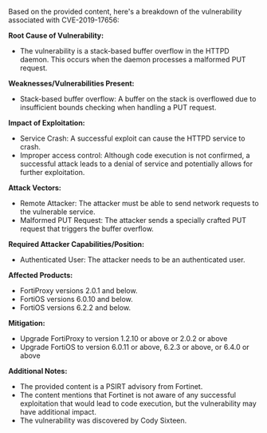 Based on the provided content, here's a breakdown of the vulnerability associated with CVE-2019-17656:

**Root Cause of Vulnerability:**
- The vulnerability is a stack-based buffer overflow in the HTTPD daemon. This occurs when the daemon processes a malformed PUT request.

**Weaknesses/Vulnerabilities Present:**
- Stack-based buffer overflow: A buffer on the stack is overflowed due to insufficient bounds checking when handling a PUT request.

**Impact of Exploitation:**
- Service Crash: A successful exploit can cause the HTTPD service to crash.
- Improper access control: Although code execution is not confirmed, a successful attack leads to a denial of service and potentially allows for further exploitation.

**Attack Vectors:**
- Remote Attacker: The attacker must be able to send network requests to the vulnerable service.
- Malformed PUT Request: The attacker sends a specially crafted PUT request that triggers the buffer overflow.

**Required Attacker Capabilities/Position:**
- Authenticated User: The attacker needs to be an authenticated user.

**Affected Products:**
- FortiProxy versions 2.0.1 and below.
- FortiOS versions 6.0.10 and below.
- FortiOS versions 6.2.2 and below.

**Mitigation:**
- Upgrade FortiProxy to version 1.2.10 or above or 2.0.2 or above
- Upgrade FortiOS to version 6.0.11 or above, 6.2.3 or above, or 6.4.0 or above

**Additional Notes:**
- The provided content is a PSIRT advisory from Fortinet.
- The content mentions that Fortinet is not aware of any successful exploitation that would lead to code execution, but the vulnerability may have additional impact.
- The vulnerability was discovered by Cody Sixteen.
